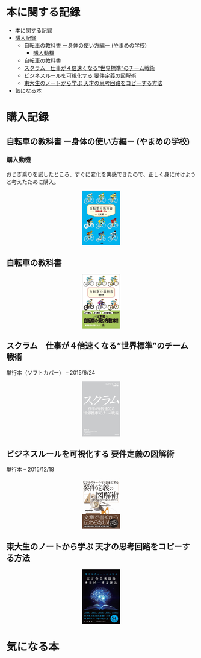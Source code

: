 # 本に関する記録

<!-- @import "[TOC]" {cmd="toc" depthFrom=1 depthTo=6 orderedList=false} -->

<!-- code_chunk_output -->

- [本に関する記録](#本に関する記録)
- [購入記録](#購入記録)
  - [自転車の教科書 ー身体の使い方編ー (やまめの学校)](#自転車の教科書-ー身体の使い方編ー-やまめの学校)
    - [購入動機](#購入動機)
  - [自転車の教科書](#自転車の教科書)
  - [スクラム　仕事が４倍速くなる“世界標準”のチーム戦術](#スクラム-仕事が4倍速くなる世界標準のチーム戦術)
  - [ビジネスルールを可視化する 要件定義の図解術](#ビジネスルールを可視化する-要件定義の図解術)
  - [東大生のノートから学ぶ 天才の思考回路をコピーする方法](#東大生のノートから学ぶ-天才の思考回路をコピーする方法)
- [気になる本](#気になる本)

<!-- /code_chunk_output -->

# 購入記録


## 自転車の教科書 ー身体の使い方編ー (やまめの学校)

### 購入動機

おじぎ乗りを試したところ、すぐに変化を実感できたので、正しく身に付けようと考えたために購入。


<p align="center"><img src='./imgs/20210721070545.png' width='20%' style="display: block; margin: auto;"></p>


## 自転車の教科書

<p align="center"><img src='./imgs/20210721070449.png' width='20%' style="display: block; margin: auto;"></p>



## スクラム　仕事が４倍速くなる“世界標準”のチーム戦術
単行本（ソフトカバー） – 2015/6/24


<p align="center"><img src='./imgs/20210721070706.png' width='20%' style="display: block; margin: auto;"></p>


## ビジネスルールを可視化する 要件定義の図解術
単行本 – 2015/12/18

<p align="center"><img src='./imgs/20210721071004.png' width='20%' style="display: block; margin: auto;"></p>


## 東大生のノートから学ぶ 天才の思考回路をコピーする方法


<p align="center"><img src='./imgs/20210721071151.png' width='20%' style="display: block; margin: auto;"></p>



# 気になる本